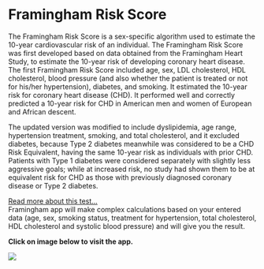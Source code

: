 # Framingham Risk Score
The Framingham Risk Score is a sex-specific algorithm used to estimate the 10-year cardiovascular risk of an individual. 
The Framingham Risk Score was first developed based on data obtained from the Framingham Heart Study, to estimate the 10-year risk of 
developing coronary heart disease.
The first Framingham Risk Score included age, sex, LDL cholesterol, HDL cholesterol, blood pressure (and also whether the patient is treated or not for his/her 
hypertension), diabetes, and smoking. It estimated the 10-year risk for coronary heart disease (CHD). It performed well and correctly predicted a 10-year risk for 
CHD in American men and women of European and African descent.

The updated version was modified to include dyslipidemia, age range, hypertension treatment, smoking, and total cholesterol, 
and it excluded diabetes, because Type 2 diabetes meanwhile was considered to be a CHD Risk Equivalent, having the same 10-year risk as individuals with prior CHD. 
Patients with Type 1 diabetes were considered separately with slightly less aggressive goals; while at increased risk, no study had shown them to be at equivalent 
risk for CHD as those with previously diagnosed coronary disease or Type 2 diabetes.

[Read more about this test...](https://en.wikipedia.org/wiki/Framingham_Risk_Score) 
<br/>
Framingham app will make complex calculations based on your entered data (age, sex, smoking status, treatment for hypertension, total cholesterol, 
HDL cholesterol and systolic blood pressure) and will give you the result. 
<br/>

<b>Click on image below to visit the app.</b>
<br/>

<a href="https://mousavilaleh.github.io/framingham_test/">
    <img src="https://drive.google.com/uc?export=view&id=13mOQ3khd9IwLjU3Hb3L5x79jqnmGQH27" />
</a>

